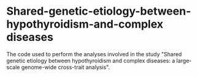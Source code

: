 # Shared-genetic-etiology-between-hypothyroidism-and-complex diseases
The code used to perform the analyses involved in the study "Shared genetic etiology between hypothyroidism and complex diseases: a large-scale genome-wide cross-trait analysis".
